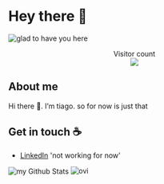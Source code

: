 # Hey there :wave:

<img src="https://raw.githubusercontent.com/sagar-viradiya/sagar-viradiya/master/resources/banner.png" alt="glad to have you here">

<p align="center"> 
  Visitor count<br>
  <img src="https://profile-counter.glitch.me/tiwalquer/count.svg" />
</p>

## About me

Hi there 👋. I’m tiago. so for now is just that 

## Get in touch :coffee:

- [LinkedIn]() 'not working for now'



<img align="center" src="https://github-readme-stats.vercel.app/api?username=tiwalquer&include_all_commits=true&count_private=true&show_icons=true&line_height=20&title_color=2B5BBD&icon_color=1124BB&text_color=A1A1A1&bg_color=0,000000,130F40" alt="my Github Stats"/>


<img src="https://github-readme-stats.vercel.app/api/top-langs?username=tiwalquer&show_icons=true&locale=en&layout=compact&theme=chartreuse-dark" alt="ovi" />







<!--
**tiwalquer/tiwalquer** is a ✨ _special_ ✨ repository because its `README.md` (this file) appears on your GitHub profile.

Here are some ideas to get you started:

- 🔭 I’m currently working on ...
- 🌱 I’m currently learning ...
- 👯 I’m looking to collaborate on ...
- 🤔 I’m looking for help with ...
- 💬 Ask me about ...
- 📫 How to reach me: ...
- 😄 Pronouns: ...
- ⚡ Fun fact: ...
-->
